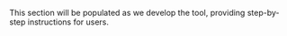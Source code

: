 This section will be populated as we develop the tool, providing step-by-step instructions for users.